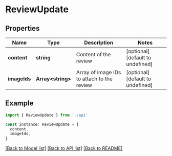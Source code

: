 # ReviewUpdate

## Properties

| Name         | Type                    | Description                                | Notes                             |
| ------------ | ----------------------- | ------------------------------------------ | --------------------------------- |
| **content**  | **string**              | Content of the review                      | [optional] [default to undefined] |
| **imageIds** | **Array&lt;string&gt;** | Array of image IDs to attach to the review | [optional] [default to undefined] |

## Example

```typescript
import { ReviewUpdate } from './api'

const instance: ReviewUpdate = {
  content,
  imageIds,
}
```

[[Back to Model list]](../README.md#documentation-for-models) [[Back to API list]](../README.md#documentation-for-api-endpoints) [[Back to README]](../README.md)
